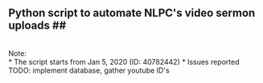 ## Python script to automate NLPC's video sermon uploads ## <br>
<br>
Note:<br>
* The script starts from Jan 5, 2020 (ID: 40782442)
* Issues reported
<br>
TODO: implement database, gather youtube ID's<br>

